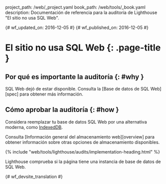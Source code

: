 project_path: /web/_project.yaml
book_path: /web/tools/_book.yaml
description: Documentación de referencia para la auditoría de Lighthouse "El sitio no usa SQL Web".

{# wf_updated_on: 2016-12-05 #}
{# wf_published_on: 2016-12-05 #}

# El sitio no usa SQL Web  {: .page-title }

## Por qué es importante la auditoría {: #why }

SQL Web dejó de estar disponible. Consulta la [Base de datos de SQL Web][spec] para obtener más información.

[especificación]: https://www.w3.org/TR/webdatabase/

## Cómo aprobar la auditoría {: #how }

Considera reemplazar tu base de datos SQL Web por una alternativa moderna, como
[IndexedDB][indexeddb].

Consulta [Información general del almacenamiento web][overview] para obtener información sobre otras opciones de almacenamiento
disponibles.

[indexeddb]: https://developer.mozilla.org/en-US/docs/Web/API/IndexedDB_API
[información general]: /web/fundamentals/instant-and-offline/web-storage/

{% include "web/tools/lighthouse/audits/implementation-heading.html" %}

Lighthouse comprueba si la página tiene una instancia de base de datos de SQL Web.


{# wf_devsite_translation #}
